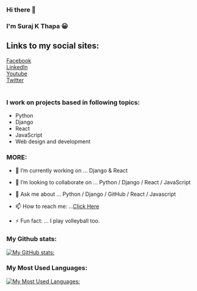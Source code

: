 ### Hi there 👋<br>
### I'm Suraj K Thapa 😀



## Links to my social sites:

<a href="https://www.facebook.com/thapasurajk/">
    Facebook
</a>
<br>

<a href="https://www.linkedin.com/in/thapasurajk/">
LinkedIn
</a>

<br>
<a href="https://www.youtube.com/channel/UCp8HsPGqtjGwm2Nii0XrRMA">
Youtube
</a>
<br>

<a href="https://twitter.com/thapasurajk">
Twitter
</a>
<br>
<br>


### I work on projects based in following topics:
* Python 
* Django
* React
* JavaScript
* Web design and development

### MORE:

- 🔭 I’m currently working on ...
Django & React

- 👯 I’m looking to collaborate on ...
Python / Django / React / JavaScript

- 💬 Ask me about ...
Python / Django / GitHub / React / Javascript


- 📫 How to reach me: ...<a href="https://twitter.com/thapasurajk">Click Here</a>

- ⚡ Fun fact: ...
I play volleyball too. 


### My Github stats:


[![My GitHub stats:](https://github-readme-stats.vercel.app/api?username=thapasurajk)](https://github.com/thapasurajk?tab=repositories)
<br>


### My Most Used Languages:


[![My Most Used Languages:](https://github-readme-stats.vercel.app/api/top-langs/?username=thapasurajk&layout=compact)](https://github.com/thapasurajk?tab=repositories)
